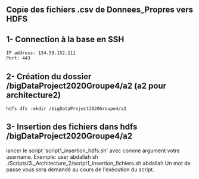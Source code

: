 ## Copie des fichiers .csv de Donnees_Propres vers HDFS

## 1- Connection à la base en SSH
    IP address: 134.59.152.111
    Port: 443
## 2- Création du dossier /bigDataProject2020Groupe4/a2 (a2 pour architecture2)
    hdfs dfs -mkdir /bigDataProject2020Groupe4/a2
## 3- Insertion des fichiers dans hdfs /bigDataProject2020Groupe4/a2
lancer le script 'script1_insertion_hdfs.sh' avec comme argument votre username.
Exemple: user abdallah
    sh ./Scripts/3._Architecture_2/script1_insertion_fichiers.sh abdallah
Un mot de passe vous sera demandé au cours de l'exécution du script.